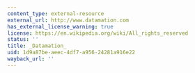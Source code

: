 ```yaml
---
content_type: external-resource
external_url: http://www.datamation.com
has_external_license_warning: true
license: https://en.wikipedia.org/wiki/All_rights_reserved
status: ''
title: _Datamation_
uid: 1d9a87be-aeec-4df7-a956-24281a916e22
wayback_url: ''
---
```


